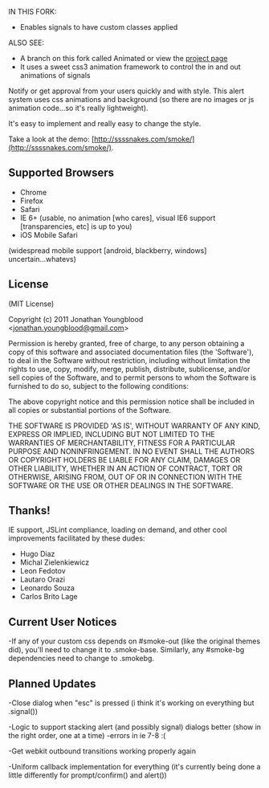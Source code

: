 IN THIS FORK:
- Enables signals to have custom classes applied

ALSO SEE:
- A branch on this fork called Animated or view the [project page](http://argyleink.github.com/smoke.js/)
- It uses a sweet css3 animation framework to control the in and out animations of signals



Notify or get approval from your users quickly and with style. This alert system uses css animations and background (so there are no images or js animation code...so it's really lightweight).

It's easy to implement and really easy to change the style.

Take a look at the demo: [http://ssssnakes.com/smoke/](http://ssssnakes.com/smoke/).




Supported Browsers
------------------
- Chrome
- Firefox
- Safari
- IE 6+ (usable, no animation [who cares], visual IE6 support [transparencies, etc] is up to you)
- iOS Mobile Safari

(widespread mobile support [android, blackberry, windows] uncertain...whatevs)





License
--------

(MIT License)

Copyright (c) 2011 Jonathan Youngblood &lt;jonathan.youngblood@gmail.com&gt;

Permission is hereby granted, free of charge, to any person obtaining a copy of this software and associated documentation files (the 'Software'), to deal in the Software without restriction, including without limitation the rights to use, copy, modify, merge, publish, distribute, sublicense, and/or sell copies of the Software, and to permit persons to whom the Software is furnished to do so, subject to the following conditions:

The above copyright notice and this permission notice shall be included in all copies or substantial portions of the Software.

THE SOFTWARE IS PROVIDED 'AS IS', WITHOUT WARRANTY OF ANY KIND, EXPRESS OR IMPLIED, INCLUDING BUT NOT LIMITED TO THE WARRANTIES OF MERCHANTABILITY, FITNESS FOR A PARTICULAR PURPOSE AND NONINFRINGEMENT. IN NO EVENT SHALL THE AUTHORS OR COPYRIGHT HOLDERS BE LIABLE FOR ANY CLAIM, DAMAGES OR OTHER LIABILITY, WHETHER IN AN ACTION OF CONTRACT, TORT OR OTHERWISE, ARISING FROM, OUT OF OR IN CONNECTION WITH THE SOFTWARE OR THE USE OR OTHER DEALINGS IN THE SOFTWARE.



Thanks!
--------
IE support, JSLint compliance, loading on demand, and other cool improvements facilitated by these dudes:

- Hugo Diaz
- Michal Zielenkiewicz
- Leon Fedotov
- Lautaro Orazi
- Leonardo Souza
- Carlos Brito Lage



Current User Notices
---------------------
-If any of your custom css depends on #smoke-out (like the original themes did), you'll need to change it to .smoke-base. Similarly, any #smoke-bg dependencies need to change to .smokebg.



Planned Updates
---------------
-Close dialog when "esc" is pressed (i think it's working on everything but .signal())

-Logic to support stacking alert (and possibly signal) dialogs better (show in the right order, one at a time)
	-errors in ie 7-8 :(
	
-Get webkit outbound transitions working properly again

-Uniform callback implementation for everything (it's currently being done a little differently for prompt/confirm() and alert())